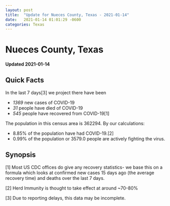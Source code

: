 ```yaml
---
layout: post
title:  "Update for Nueces County, Texas - 2021-01-14"
date:   2021-01-14 01:01:29 -0600
categories: Texas
---
```


# Nueces County, Texas
#### Updated 2021-01-14

## Quick Facts

In the last 7 days[3] we project there have been
- *1369* new cases of COVID-19
- *31* people have died of COVID-19
- *545* people have recovered from COVID-19[1]

The population in this census area is 362294. By our calculations:
- 8.85% of the population have had COVID-19.[2]
- 0.99% of the population or 3579.0 people are actively fighting the virus.

## Synopsis




[1] Most US CDC offices do give any recovery statistics- we base this on a formula which looks at confirmed new cases
15 days ago (the average recovery time) and deaths over the last 7 days.

[2] Herd Immunity is thought to take effect at around ~70-80%

[3] Due to reporting delays, this data may be incomplete.
 
    